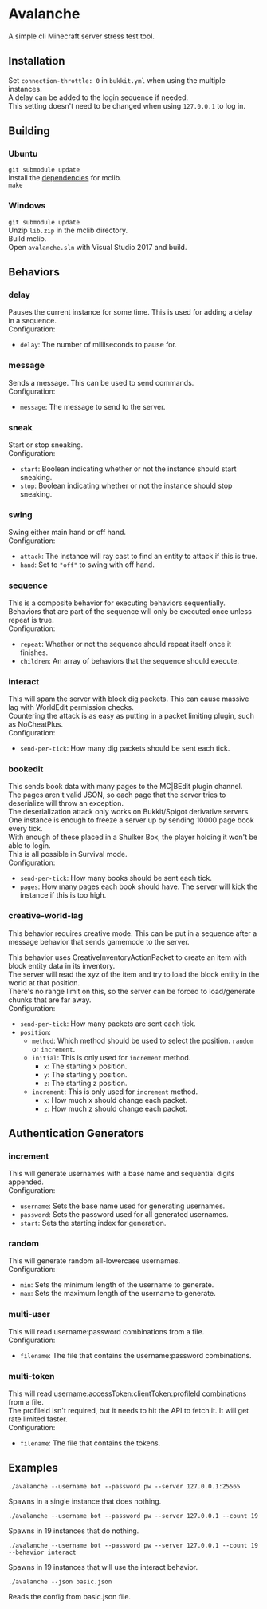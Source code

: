 # Avalanche  
A simple cli Minecraft server stress test tool.  

## Installation  
Set `connection-throttle: 0` in `bukkit.yml` when using the multiple instances.  
A delay can be added to the login sequence if needed.  
This setting doesn't need to be changed when using `127.0.0.1` to log in. 

## Building
### Ubuntu  
`git submodule update`  
Install the [dependencies](https://github.com/plushmonkey/mclib/blob/master/README.md#building) for mclib.  
`make`

### Windows
`git submodule update`  
Unzip `lib.zip` in the mclib directory.  
Build mclib.  
Open `avalanche.sln` with Visual Studio 2017 and build.

## Behaviors  
### delay  
Pauses the current instance for some time. This is used for adding a delay in a sequence.  
Configuration:  
- `delay`: The number of milliseconds to pause for.  

### message  
Sends a message. This can be used to send commands.  
Configuration:
- `message`: The message to send to the server.  

### sneak
Start or stop sneaking.  
Configuration:  
- `start`: Boolean indicating whether or not the instance should start sneaking.
- `stop`: Boolean indicating whether or not the instance should stop sneaking.

### swing
Swing either main hand or off hand.  
Configuration:  
- `attack`: The instance will ray cast to find an entity to attack if this is true.
- `hand`: Set to `"off"` to swing with off hand.

### sequence  
This is a composite behavior for executing behaviors sequentially.  
Behaviors that are part of the sequence will only be executed once unless repeat is true.  
Configuration:
- `repeat`: Whether or not the sequence should repeat itself once it finishes.  
- `children`: An array of behaviors that the sequence should execute.  

### interact
This will spam the server with block dig packets. This can cause massive lag with WorldEdit permission checks.  
Countering the attack is as easy as putting in a packet limiting plugin, such as NoCheatPlus.  
Configuration:  
- `send-per-tick`: How many dig packets should be sent each tick.  

### bookedit
This sends book data with many pages to the MC|BEdit plugin channel.  
The pages aren't valid JSON, so each page that the server tries to deserialize will throw an exception.  
The deserialization attack only works on Bukkit/Spigot derivative servers.  
One instance is enough to freeze a server up by sending 10000 page book every tick.  
With enough of these placed in a Shulker Box, the player holding it won't be able to login.  
This is all possible in Survival mode.  
Configuration:  
- `send-per-tick`: How many books should be sent each tick.  
- `pages`: How many pages each book should have. The server will kick the instance if this is too high.  

### creative-world-lag  
This behavior requires creative mode. This can be put in a sequence after a message behavior that sends gamemode to the server.  
  
This behavior uses CreativeInventoryActionPacket to create an item with block entity data in its inventory.  
The server will read the xyz of the item and try to load the block entity in the world at that position.  
There's no range limit on this, so the server can be forced to load/generate chunks that are far away.  
Configuration:
- `send-per-tick`: How many packets are sent each tick.
- `position`:
  - `method`: Which method should be used to select the position. `random` or `increment`.  
  - `initial`: This is only used for `increment` method. 
    - `x`: The starting x position.
    - `y`: The starting y position.
    - `z`: The starting z position.
  - `increment`: This is only used for `increment` method.
    - `x`: How much x should change each packet.
    - `z`: How much z should change each packet.  

## Authentication Generators  
### increment
This will generate usernames with a base name and sequential digits appended.  
Configuration:
- `username`: Sets the base name used for generating usernames.
- `password`: Sets the password used for all generated usernames.
- `start`: Sets the starting index for generation.

### random
This will generate random all-lowercase usernames.  
Configuration:
- `min`: Sets the minimum length of the username to generate.
- `max`: Sets the maximum length of the username to generate.

### multi-user
This will read username:password combinations from a file.  
Configuration:
- `filename`: The file that contains the username:password combinations.

### multi-token
This will read username:accessToken:clientToken:profileId combinations from a file.  
The profileId isn't required, but it needs to hit the API to fetch it. It will get rate limited faster.  
Configuration:
- `filename`: The file that contains the tokens.

## Examples  
```
./avalanche --username bot --password pw --server 127.0.0.1:25565
```
Spawns in a single instance that does nothing.  

```
./avalanche --username bot --password pw --server 127.0.0.1 --count 19
```
Spawns in 19 instances that do nothing.  

```
./avalanche --username bot --password pw --server 127.0.0.1 --count 19 --behavior interact
```
Spawns in 19 instances that will use the interact behavior.

```
./avalanche --json basic.json
```
Reads the config from basic.json file.
